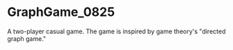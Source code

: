 # GraphGame_0825
A two-player casual game. The game is inspired by game theory's "directed graph game."
